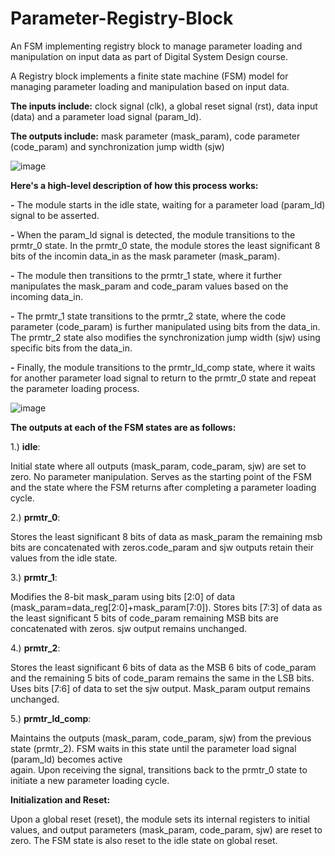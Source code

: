 # Parameter-Registry-Block
An FSM implementing registry block to manage parameter loading and manipulation on input data as part of Digital System Design course.

 A Registry block implements a finite state machine (FSM) model for managing parameter loading and manipulation based on input data.
 
 **The inputs include:** clock signal (clk), a global reset signal (rst), data input (data) and a parameter load signal (param_ld).
 
 **The outputs include:** mask parameter (mask_param), code parameter (code_param) and synchronization jump width (sjw)

 ![image](https://github.com/Abu20406/Parameter-Registry-Block/assets/68015588/a3eb3b72-d5c2-4d0a-8e16-c674fad5a140)


 **Here's a high-level description of how this process works:**
 
**-** The module starts in the idle state, waiting for a parameter load (param_ld) signal to be asserted.

**-** When the param_ld signal is detected, the module transitions to the prmtr_0 state. In the prmtr_0 state, the module stores the least significant 8 bits of the incomin data_in as the mask parameter (mask_param).

**-** The module then transitions to the prmtr_1 state, where it further manipulates the mask_param and code_param values based on the incoming data_in.

**-** The prmtr_1 state transitions to the prmtr_2 state, where the code parameter (code_param) is further manipulated using bits from the data_in. The prmtr_2 state also modifies the synchronization jump width (sjw) using specific bits from the data_in.

**-** Finally, the module transitions to the prmtr_ld_comp state, where it waits for another parameter load signal to return to the prmtr_0 state and repeat the parameter loading process.

![image](https://github.com/Abu20406/Parameter-Registry-Block/assets/68015588/c0dad406-6e4e-4c57-bb88-45f598957e5e)

**The outputs at each of the FSM states are as follows:**

 1.) **idle**:
 
Initial state where all outputs (mask_param, code_param, sjw) are set to zero. No parameter manipulation. Serves as the starting point of the FSM and the state where the FSM returns after completing a parameter loading cycle.

 2.) **prmtr_0**:
 
Stores the least significant 8 bits of data as mask_param the remaining msb bits are concatenated with zeros.code_param and sjw outputs retain their values from the idle state.

 3.) **prmtr_1**:
 
 Modifies the 8-bit mask_param using bits [2:0] of data (mask_param=data_reg[2:0]+mask_param[7:0]). Stores bits [7:3] of data as the least significant 5 bits of code_param remaining MSB bits are concatenated with zeros. sjw output remains unchanged.
 
 4.) **prmtr_2**:
 
 Stores the least significant 6 bits of data as the MSB 6 bits of code_param and the remaining 5 bits of code_param remains the same in the LSB bits. Uses bits [7:6] of data to set the sjw output. Mask_param output remains unchanged.
 
 5.) **prmtr_ld_comp**:
 
 Maintains the outputs (mask_param, code_param, sjw) from the previous state (prmtr_2). FSM waits in this state until the parameter load signal (param_ld) becomes active     
 again. Upon receiving the signal, transitions back to the prmtr_0 state to initiate a new parameter loading cycle.
 
 **Initialization and Reset:**
 
 Upon a global reset (reset), the module sets its internal registers to initial values, and output parameters (mask_param, code_param, sjw) are reset
 to zero. The FSM state is also reset to the idle state on global reset.
